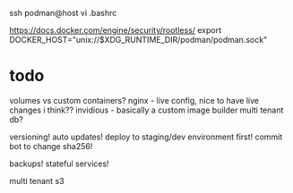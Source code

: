 ssh podman@host vi .bashrc

https://docs.docker.com/engine/security/rootless/
export DOCKER_HOST="unix://$XDG_RUNTIME_DIR/podman/podman.sock"

# todo
volumes vs custom containers?
nginx - live config, nice to have live changes i think??
invidious - basically a custom image builder
multi tenant db?

versioning! auto updates! deploy to staging/dev environment first! commit bot to change sha256!

backups! stateful services!

multi tenant s3
